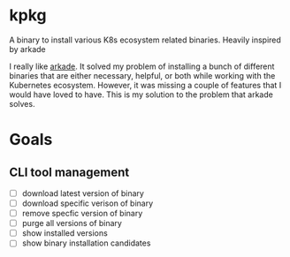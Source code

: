 # kpkg
A binary to install various K8s ecosystem related binaries. Heavily inspired by arkade

I really like [arkade](https://github.com/alexellis/arkade). It solved my problem of installing a bunch of different binaries that are either necessary, helpful, or both while working with the Kubernetes ecosystem. However, it was missing a couple of features that I would have loved to have. This is my solution to the problem that arkade solves.

# Goals

## CLI tool management
 - [ ] download latest version of binary
 - [ ] download specific verison of binary
 - [ ] remove specfic version of binary
 - [ ] purge all versions of binary
 - [ ] show installed versions
 - [ ] show binary installation candidates
